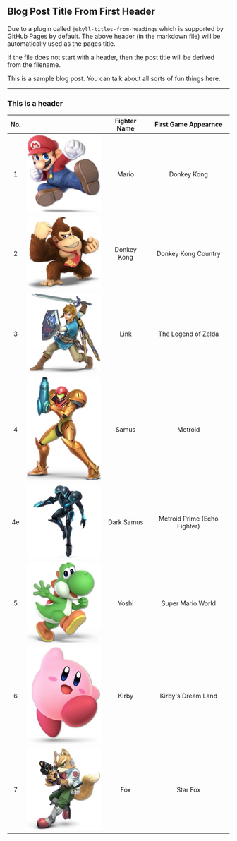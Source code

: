 ## Blog Post Title From First Header

Due to a plugin called `jekyll-titles-from-headings` which is supported by GitHub Pages by default. The above header (in the markdown file) will be automatically used as the pages title.

If the file does not start with a header, then the post title will be derived from the filename.

This is a sample blog post. You can talk about all sorts of fun things here.

---

### This is a header

| No.  |   |Fighter Name|First Game Appearnce|
|:-:|:-:|:-:|:-:|
|1  |![Mario](/assets/images/prj_smash/001_Mario.jpg)| Mario | Donkey Kong |
|2  |![Donkey Kong](/assets/images/prj_smash/002_Donkey_Kong.jpg) | Donkey Kong | Donkey Kong Country |
|3  |![Link](/assets/images/prj_smash/003_Link.jpg) | Link | The Legend of Zelda |
|4  |![Samus](/assets/images/prj_smash/004_Samus.jpg) | Samus | Metroid |
|4e  |![Dark Samus](/assets/images/prj_smash/004e_Dark_Samus.jpg) | Dark Samus | Metroid Prime (Echo Fighter) |
|5  |![Yoshi](/assets/images/prj_smash/005_Yoshi.jpg) | Yoshi | Super Mario World |
|6  |![Kirby](/assets/images/prj_smash/006_Kirby.jpg) | Kirby | Kirby's Dream Land |
|7  |![Fox](/assets/images/prj_smash/007_Fox_McCloud.jpg) | Fox | Star Fox |

